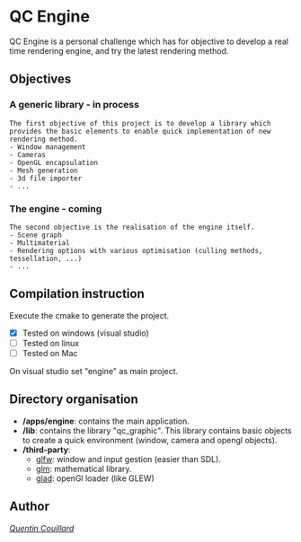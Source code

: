 # QC Engine 

QC Engine is a personal challenge which has for objective to develop a real time rendering engine, and try the latest rendering method.

## Objectives

### A generic library - in process

	The first objective of this project is to develop a library which provides the basic elements to enable quick implementation of new rendering method.
	- Window management
	- Cameras
	- OpenGL encapsulation
	- Mesh generation
	- 3d file importer
	- ...
[comment]: <> (Currently implemented:) 
[comment]: <> (- Basic opengl objects) 
[comment]: <> (		- Buffer Objects) 
[comment]: <> (		- Vertex Array)
[comment]: <> (		- Shader)
[comment]: <> (		- Program)
[comment]: <> (- Window)
[comment]: <> (- Basic camera)
[comment]: <> (- Camera controlers - FPS)
[comment]: <> (- Transform)
	
### The engine - coming

	The second objective is the realisation of the engine itself.
	- Scene graph
	- Multimaterial
	- Rendering options with various optimisation (culling methods, tessellation, ...)
	- ...

## Compilation instruction
Execute the cmake to generate the project.
- [x] Tested on windows (visual studio)
- [ ] Tested on linux
- [ ] Tested on Mac

On visual studio set "engine" as main project.

## Directory organisation
- **/apps/engine**: contains the main application.
- **/lib**: contains the library "qc_graphic". This library contains basic objects to create a quick environment (window, camera and opengl objects).
- **/third-party**:
	- [glfw](http://www.glfw.org/): window and input gestion (easier than SDL).
	- [glm](http://glm.g-truc.net/0.9.8/index.html): mathematical library.
	- [glad](http://glad.dav1d.de/): openGl loader (like GLEW)

## Author
*[Quentin Couillard](http://www.quentincouillard.com/)*